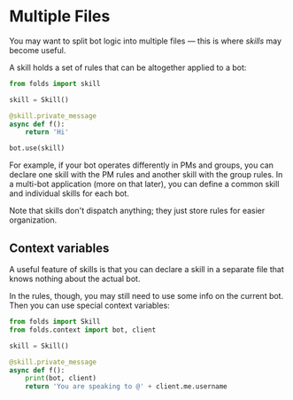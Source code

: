 # Multiple Files

You may want to split bot logic into multiple files — this is where _skills_ may become useful.

A skill holds a set of rules that can be altogether applied to a bot:

```python
from folds import skill

skill = Skill()

@skill.private_message
async def f():
    return 'Hi'

bot.use(skill)
```

For example, if your bot operates differently in PMs and groups, 
you can declare one skill with the PM rules and another skill with the group rules.
In a multi-bot application (more on that later), you can define a common skill and individual skills for each bot.

Note that skills don't dispatch anything; they just store rules for easier organization.

## Context variables

A useful feature of skills is that you can declare a skill in a separate file that knows nothing about the actual bot.

In the rules, though, you may still need to use some info on the current bot. 
Then you can use special context variables:

```python
from folds import Skill
from folds.context import bot, client

skill = Skill()

@skill.private_message
async def f():
    print(bot, client)
    return 'You are speaking to @' + client.me.username
```
